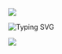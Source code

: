 <img src="https://user-images.githubusercontent.com/73097560/115834477-dbab4500-a447-11eb-908a-139a6edaec5c.gif">

![Typing SVG](https://readme-typing-svg.herokuapp.com/?lines=බට්ටිගේ+මොලේ;මට+අත්+දෙකකුත්+තියෙනවා&color=36BCF7&center=true&vCenter=true&width=500&height=50)

<img src="https://user-images.githubusercontent.com/73097560/115834477-dbab4500-a447-11eb-908a-139a6edaec5c.gif">
